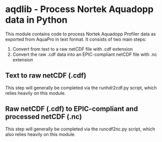 # aqdlib - Process Nortek Aquadopp data in Python

This module contains code to process Nortek Aquadopp Profiler data as exported from AquaPro in text format. It consists of two main steps:

1. Convert from text to a raw netCDF file with .cdf extension
2. Convert the raw .cdf data into an EPIC-compliant netCDF file with .nc extension

## Text to raw netCDF (.cdf)

This step will generally be completed via the runhdr2cdf.py script, which relies heavily on this module.

## Raw netCDF (.cdf) to EPIC-compliant and processed netCDF (.nc)

This step will generally be completed via the runcdf2nc.py script, which also relies heavily on this module.
